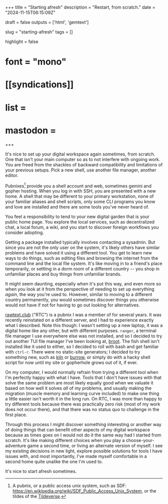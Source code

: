 +++
title = "Starting afresh"
description = "Restart, from scratch."
date = "2024-11-15T06:15:09Z"

draft = false
outputs = ['html', 'gemtext']

slug = "starting-afresh"
tags = []

highlight = false
# font = "mono"

# [[syndications]]
# list =
# mastodon =
+++

It's nice to set up your digital workspace again sometimes, from scratch. One that isn't your main computer so as to not interfere with ongoing work. You are freed from the shackles of backward compatibility and limitations of your previous setups. Pick a new shell, use another file manager, another editor.

Pubnixes[^pubnix] provide you a shell account and web, sometimes gemini and gopher hosting. When you log in with SSH, you are presented with a new home. A shell that may be different to your primary workstation, none of your familiar aliases and shell scripts, only some CLI programs you know and love are installed and there are some tools you've never heard of.

[^pubnix]: A pubnix, or a public access unix system, such as SDF: https://en.wikipedia.org/wiki/SDF_Public_Access_Unix_System, or the tildes of the [Tildeverse](https://tildeverse.org/).

You feel a responsibility to tend to your new digital garden that is your public home page. You explore the local services, such as decentralized chat, a local forum, a wiki, and you start to discover foreign workflows you consider adopting.

Getting a package installed typically involves contacting a sysadmin. But since you are not the only user on the system, it's likely others have similar problems and have solved it using a different tool. You get to learn new ways to do things, such as editing files and browsing the internet from the command line and the local file system. It's like moving in to a friend's place temporarily, or settling in a dorm room of a different country -- you shop in unfamiliar places and buy things from unfamiliar brands.

It might seem daunting, especially when it's put this way, and even more so when you look at it from the perspective of needing to set up everything *again*, the way you're used to. However, similar to moving to a different country permanently, you would sometimes discover things you otherwise would not have if not for having to go out looking for alternatives.

[rawtext.club](https://rawtext.club) ("RTC") is a pubnix I was a member of for several years. It was recently reinstated on a different server, and I had to experience exactly what I described. Note this though: I wasn't setting up a new laptop, it was a digital home like any other, but with different purposes. `ranger`, a terminal file manager I use everywhere else was not installed, and so I decided to try out another TUI file manager I've been looking at, [broot](https://github.com/Canop/broot). The fish shell isn't installed like it used to either, so I decided to roll with bash and get familiar with `ctrl-r`. There were no static-site generators; I decided to try something new, such as [kiln](https://kiln.adnano.co/) or [burrow](https://github.com/jamestomasino/burrow), or simply do with a hacky shell script for now until my site or gopherhole grows out of it, if ever.

On my computer, I would normally refrain from trying a different tool when I'm perfectly happy with what I have. Tools that I don't have issues with that solve the same problem are most likely equally good when we valuate it based on how well it solves *all* of my problems, and usually making the migration (muscle memory and learning curve included) to make one thing a little easier isn't worth it in the long run. On RTC, I was more than happy to try different tools because there was practically zero risk (most of my work does not occur there), and that there was no status quo to challenge in the first place.

Through this process I might discover something interesting or another way of doing things that can benefit other aspects of my digital workspace because as times goes on I would not do it the same way had I started from scratch. It's like making different choices when you play a choose-your-adventure game a second time, or living an alternate version of myself. I see my existing decisions in new light, explore possible solutions for tools I have issues with, and most importantly, I've made myself comfortable in a second home quite unalike the one I'm used to.

It's nice to start afresh sometimes.
